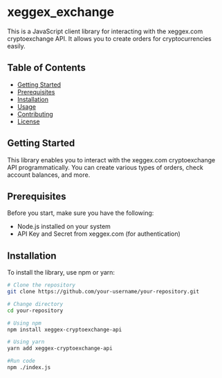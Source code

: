 # xeggex_exchange

This is a JavaScript client library for interacting with the xeggex.com cryptoexchange API. It allows you to create orders for cryptocurrencies easily.

## Table of Contents
- [Getting Started](#getting-started)
- [Prerequisites](#prerequisites)
- [Installation](#installation)
- [Usage](#usage)
- [Contributing](#contributing)
- [License](#license)

## Getting Started

This library enables you to interact with the xeggex.com cryptoexchange API programmatically. You can create various types of orders, check account balances, and more.

## Prerequisites

Before you start, make sure you have the following:

- Node.js installed on your system
- API Key and Secret from xeggex.com (for authentication)

## Installation

To install the library, use npm or yarn:

```bash
# Clone the repository
git clone https://github.com/your-username/your-repository.git

# Change directory
cd your-repository

# Using npm
npm install xeggex-cryptoexchange-api

# Using yarn
yarn add xeggex-cryptoexchange-api

#Run code
npm ./index.js